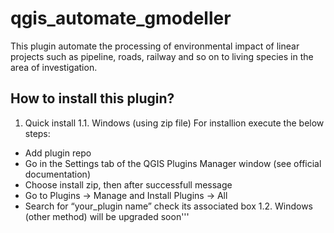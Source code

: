 # qgis_automate_gmodeller
This plugin automate the processing of environmental impact of linear projects such as pipeline, roads, railway and so on to living species in the area of investigation.
## How to install this plugin?
1. Quick install
1.1. Windows (using zip file)
For installion execute the below steps:
- Add plugin repo
- Go in the Settings tab of the QGIS Plugins Manager window (see official documentation)
- Choose install zip, then after successfull message
- Go to Plugins -> Manage and Install Plugins -> All
- Search for “your_plugin name” check its associated box
1.2. Windows (other method)
  will be upgraded soon'''
  
